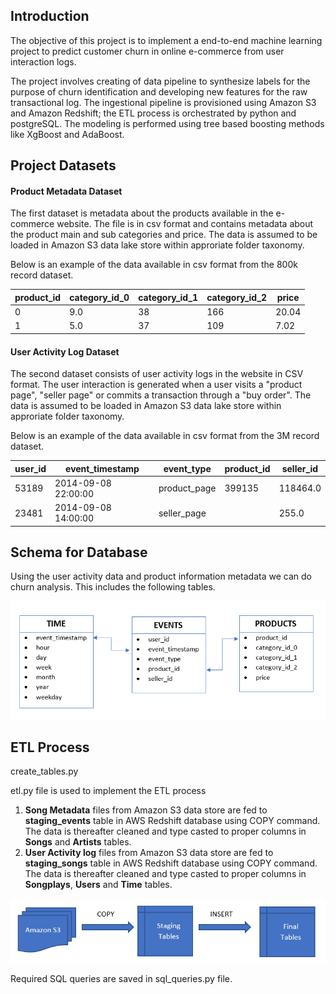 ## Introduction
The objective of this project is to implement a end-to-end machine learning project to predict customer churn in online e-commerce from user interaction logs. 

The project involves creating of data pipeline to synthesize labels for the purpose of churn identification and developing new features for the raw transactional log. The ingestional pipeline is provisioned using Amazon S3 and Amazon Redshift; the ETL process is orchestrated by python and postgreSQL. The modeling is performed using tree based boosting methods like XgBoost and AdaBoost.

## Project Datasets
#### Product Metadata Dataset
The first dataset is metadata about the products available in the e-commerce website. The file is in csv format and contains metadata about the product main and sub categories and price. The data is assumed to be loaded in Amazon S3 data lake store within approriate folder taxonomy.

Below is an example of the data available in csv format from the 800k record dataset.

| product_id | category_id_0 | category_id_1 | category_id_2 | price |
| --- | --- | --- | --- | --- |
| 0 | 9.0 | 38 | 166 | 20.04 |
| 1 | 5.0 | 37 | 109 | 7.02 |

#### User Activity Log Dataset
The second dataset consists of user activity logs in the website in CSV format. The user interaction is generated when a user visits a "product page", "seller page" or commits a transaction through  a "buy order". The data is assumed to be loaded in Amazon S3 data lake store within approriate folder taxonomy.

Below is an example of the data available in csv format from the 3M record dataset.

| user_id | event_timestamp | event_type | product_id | seller_id |
| --- | --- | --- | --- | --- |
| 53189 | 2014-09-08 22:00:00 | product_page | 399135 | 118464.0 |
| 23481 | 2014-09-08 14:00:00 | seller_page |  | 255.0 |

## Schema for Database
Using the user activity data and product information metadata we can do churn analysis. This includes the following tables.

![Schema Diagram](/images/schema.PNG)

## ETL Process

create_tables.py 

etl.py file is used to implement the ETL process
1. __Song Metadata__ files from Amazon S3 data store are fed to __staging_events__ table in AWS Redshift database using COPY command. The data is thereafter cleaned and type casted to proper columns in __Songs__ and __Artists__ tables.
2. __User Activity log__ files from Amazon S3 data store are fed to __staging_songs__ table in AWS Redshift database using COPY command. The data is thereafter cleaned and type casted to proper columns in __Songplays__, __Users__ and __Time__ tables.

![ETL](/images/ETL.PNG)

Required SQL queries are saved in sql_queries.py file.


